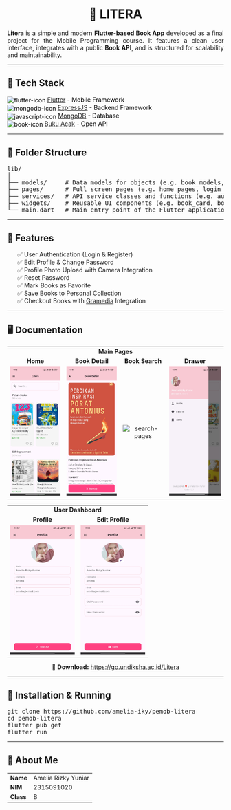 <h1 align="center">📔 LITERA</h1>

<p align="justify">
  <b>Litera</b> is a simple and modern <b>Flutter-based Book App</b> developed as a final project for the Mobile Programming course. It features a clean user interface, integrates with a public <b>Book API</b>, and is structured for scalability and maintainability.
</p>

<hr/>

<h2>🚀 Tech Stack</h2>

<ul style="list-style-type: none; padding-left: 0; color: black;">
  <li>
    <img src="https://img.icons8.com/?size=100&id=7I3BjCqe9rjG&format=png&color=000000" alt="flutter-icon" style="height: 22px; vertical-align: middle;">
    <a href="https://flutter.dev/">Flutter</a> - Mobile Framework
  </li>
  <li>
    <img src="https://img.icons8.com/?size=100&id=108784&format=png&color=000000" alt="mongodb-icon" style="height: 22px; vertical-align: middle;">
    <a href="https://expressjs.com/">ExpressJS</a> - Backend Framework
  </li>
  <li>
    <img src="https://img.icons8.com/?size=100&id=8rKdRqZFLurS&format=png&color=000000" alt="javascript-icon" style="height: 22px; vertical-align: middle;">
    <a href="https://www.mongodb.com/">MongoDB</a> - Database
  </li>
  <li>
    <img src="https://img.icons8.com/?size=100&id=l6iocFkbmCrh&format=png&color=000000" alt="book-icon" style="height: 22px; vertical-align: middle;">
    <a href="https://bukuacak.vercel.app/api">Buku Acak</a> - Open API
  </li>
</ul>

<hr/>

<h2>📁 Folder Structure</h2>

<pre>
lib/
│
├── models/     # Data models for objects (e.g. book_models, genre_models, user_models, etc.)
├── pages/      # Full screen pages (e.g. home_pages, login_pages, proile_pages, etc.)
├── services/   # API service classes and functions (e.g. auth_api_service, book_api_service, user_api_service, etc.)
├── widgets/    # Reusable UI components (e.g. book_card, book_category, profile_form, etc.)
└── main.dart   # Main entry point of the Flutter application
</pre>

<hr/>

<h2>🎯 Features</h2>

<ul style='list-style-type: none;'>
  <li>✅ User Authentication (Login & Register)</li>
  <li>✅ Edit Profile & Change Password</li>
  <li>✅ Profile Photo Upload with Camera Integration</li>
  <li>✅ Reset Password</li>
  <li>✅ Mark Books as Favorite</li>
  <li>✅ Save Books to Personal Collection</li>
  <li>✅ Checkout Books with <a href="https://www.gramedia.com/">Gramedia</a> Integration</li>
</ul>

<hr/>

<h2>🖥️ Documentation</h2>

<table>
  <tr>
    <td colspan="4" align="center"><b>Main Pages</b></td>
  </tr>
  <tr>
    <td align="center"><b>Home</b></td>
    <td align="center"><b>Book Detail</b></td>
    <td align="center"><b>Book Search</b></td>
    <td align="center"><b>Drawer</b></td>
  </tr>
  <tr>
    <td align="center">
      <img src="/assets/documentation/home-pages.jpg" alt="home-pages" height="300" width="150"/>
    </td>
    <td align="center">
      <img src='/assets/documentation/book-detail.jpg' alt="detail-pages" height="300" width="150"/>
    </td>
    <td align="center">
      <img src='' alt="search-pages" height="300" width="150"/>
    </td>
    <td align="center">
      <img src='/assets/documentation/drawer-pages.jpg' alt="drawer-pages" height="300" width="150"/>
    </td>
  </tr>
</table>

<table>
  <tr>
    <td colspan="2" align="center"><b>User Dashboard</b></td>
  </tr>
  <tr>
    <td align="center"><b>Profile</b></td>
    <td align="center"><b>Edit Profile</b></td>
  </tr>
  <tr>
    <td align="center">
      <img src="/assets/documentation/profile-pages.jpg" alt="profile-pages" height="300" width="150"/>
    </td>
    <td align="center">
      <img src="/assets/documentation/profile-edit.jpg" alt="edit-profile-pages" height="300" width="150"/>
    </td>
  </tr>
</table>

<p align="center">
  🔗 <b>Download:</b> <a href='https://go.undiksha.ac.id/Litera'>https://go.undiksha.ac.id/Litera</a>
</p>

<hr/>

<h2>🔧 Installation & Running</h2>

<pre>
git clone https://github.com/amelia-iky/pemob-litera
cd pemob-litera
flutter pub get
flutter run
</pre>

<hr/>

<h2>📌 About Me</h2>

<table>
  <tr>
    <td><b>Name</b></td>
    <td>Amelia Rizky Yuniar</td>
  </tr>
  <tr>
    <td><b>NIM</b></td>
    <td>2315091020</td>
  </tr>
  <tr>
    <td><b>Class</b></td>
    <td>B</td>
  </tr>
</table>
